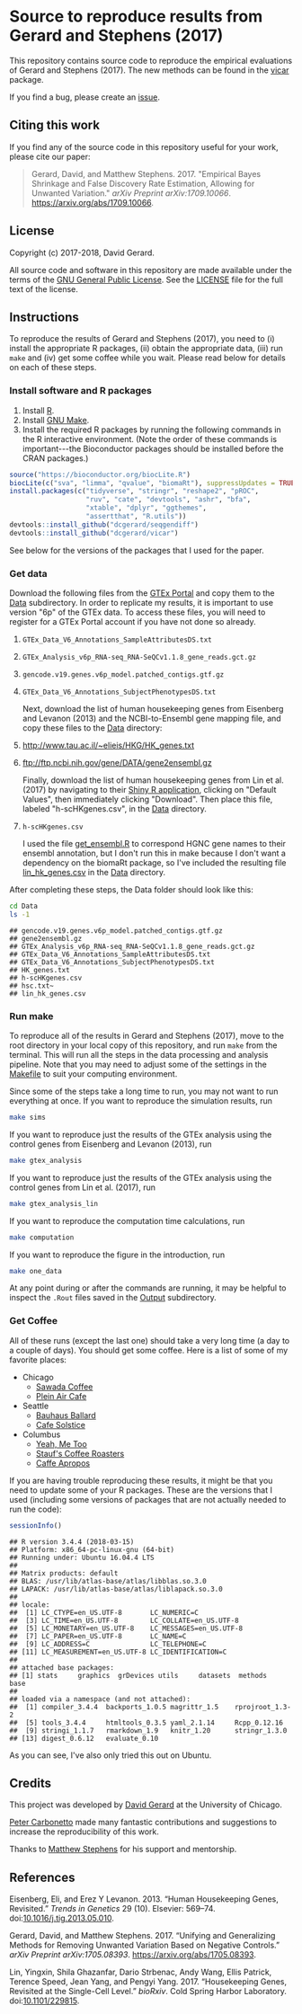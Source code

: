 
Source to reproduce results from Gerard and Stephens (2017)
===========================================================

This repository contains source code to reproduce the empirical evaluations of Gerard and Stephens (2017). The new methods can be found in the [vicar](https://github.com/dcgerard/vicar) package.

If you find a bug, please create an [issue](https://github.com/dcgerard/ruvb_sims/issues).

Citing this work
----------------

If you find any of the source code in this repository useful for your work, please cite our paper:

> Gerard, David, and Matthew Stephens. 2017. "Empirical Bayes Shrinkage and False Discovery Rate Estimation, Allowing for Unwanted Variation." *arXiv Preprint arXiv:1709.10066*. <https://arxiv.org/abs/1709.10066>.

License
-------

Copyright (c) 2017-2018, David Gerard.

All source code and software in this repository are made available under the terms of the [GNU General Public License](http://www.gnu.org/licenses/gpl.html). See the [LICENSE](LICENSE) file for the full text of the license.

Instructions
------------

To reproduce the results of Gerard and Stephens (2017), you need to (i) install the appropriate R packages, (ii) obtain the appropriate data, (iii) run `make` and (iv) get some coffee while you wait. Please read below for details on each of these steps.

### Install software and R packages

1.  Install [R](https://cran.r-project.org).
2.  Install [GNU Make](https://www.gnu.org/software/make).
3.  Install the required R packages by running the following commands in the R interactive environment. (Note the order of these commands is important---the Bioconductor packages should be installed before the CRAN packages.)

``` r
source("https://bioconductor.org/biocLite.R")
biocLite(c("sva", "limma", "qvalue", "biomaRt"), suppressUpdates = TRUE)
install.packages(c("tidyverse", "stringr", "reshape2", "pROC",
                   "ruv", "cate", "devtools", "ashr", "bfa",
                   "xtable", "dplyr", "ggthemes",
                   "assertthat", "R.utils"))
devtools::install_github("dcgerard/seqgendiff")
devtools::install_github("dcgerard/vicar")
```

See below for the versions of the packages that I used for the paper.

### Get data

Download the following files from the [GTEx Portal](https://www.gtexportal.org) and copy them to the [Data](data) subdirectory. In order to replicate my results, it is important to use version "6p" of the GTEx data. To access these files, you will need to register for a GTEx Portal account if you have not done so already.

1.  `GTEx_Data_V6_Annotations_SampleAttributesDS.txt`
2.  `GTEx_Analysis_v6p_RNA-seq_RNA-SeQCv1.1.8_gene_reads.gct.gz`
3.  `gencode.v19.genes.v6p_model.patched_contigs.gtf.gz`
4.  `GTEx_Data_V6_Annotations_SubjectPhenotypesDS.txt`

    Next, download the list of human housekeeping genes from Eisenberg and Levanon (2013) and the NCBI-to-Ensembl gene mapping file, and copy these files to the [Data](data) directory:

5.  <http://www.tau.ac.il/~elieis/HKG/HK_genes.txt>
6.  <ftp://ftp.ncbi.nih.gov/gene/DATA/gene2ensembl.gz>

    Finally, download the list of human housekeeping genes from Lin et al. (2017) by navigating to their [Shiny R application](http://shiny.maths.usyd.edu.au/scHK/), clicking on "Default Values", then immediately clicking "Download". Then place this file, labeled "h-scHKgenes.csv", in the [Data](Data) directory.

7.  `h-scHKgenes.csv`

    I used the file [get\_ensembl.R](./R/get_ensembl.R) to correspond HGNC gene names to their ensembl annotation, but I don't run this in make because I don't want a dependency on the biomaRt package, so I've included the resulting file [lin\_hk\_genes.csv](./Data/lin_hk_genes.csv) in the [Data](Data) directory.

After completing these steps, the Data folder should look like this:

``` bash
cd Data
ls -1
```

    ## gencode.v19.genes.v6p_model.patched_contigs.gtf.gz
    ## gene2ensembl.gz
    ## GTEx_Analysis_v6p_RNA-seq_RNA-SeQCv1.1.8_gene_reads.gct.gz
    ## GTEx_Data_V6_Annotations_SampleAttributesDS.txt
    ## GTEx_Data_V6_Annotations_SubjectPhenotypesDS.txt
    ## HK_genes.txt
    ## h-scHKgenes.csv
    ## hsc.txt~
    ## lin_hk_genes.csv

### Run make

To reproduce all of the results in Gerard and Stephens (2017), move to the root directory in your local copy of this repository, and run `make` from the terminal. This will run all the steps in the data processing and analysis pipeline. Note that you may need to adjust some of the settings in the [Makefile](Makefile) to suit your computing environment.

Since some of the steps take a long time to run, you may not want to run everything at once. If you want to reproduce the simulation results, run

``` bash
make sims
```

If you want to reproduce just the results of the GTEx analysis using the control genes from Eisenberg and Levanon (2013), run

``` bash
make gtex_analysis
```

If you want to reproduce just the results of the GTEx analysis using the control genes from Lin et al. (2017), run

``` bash
make gtex_analysis_lin
```

If you want to reproduce the computation time calculations, run

``` bash
make computation
```

If you want to reproduce the figure in the introduction, run

``` bash
make one_data
```

At any point during or after the commands are running, it may be helpful to inspect the `.Rout` files saved in the [Output](Output) subdirectory.

### Get Coffee

All of these runs (except the last one) should take a very long time (a day to a couple of days). You should get some coffee. Here is a list of some of my favorite places:

-   Chicago
    -   [Sawada Coffee](https://www.yelp.com/biz/sawada-coffee-chicago)
    -   [Plein Air Cafe](https://www.yelp.com/biz/plein-air-cafe-and-eatery-chicago-2)
-   Seattle
    -   [Bauhaus Ballard](https://www.yelp.com/biz/bauhaus-ballard-seattle)
    -   [Cafe Solstice](https://www.yelp.com/biz/cafe-solstice-seattle)
-   Columbus
    -   [Yeah, Me Too](https://www.yelp.com/biz/yeah-me-too-columbus)
    -   [Stauf's Coffee Roasters](https://www.yelp.com/biz/staufs-coffee-roasters-columbus-2)
    -   [Caffe Apropos](https://www.yelp.com/biz/caff%C3%A9-apropos-columbus-2)

If you are having trouble reproducing these results, it might be that you need to update some of your R packages. These are the versions that I used (including some versions of packages that are not actually needed to run the code):

``` r
sessionInfo()
```

    ## R version 3.4.4 (2018-03-15)
    ## Platform: x86_64-pc-linux-gnu (64-bit)
    ## Running under: Ubuntu 16.04.4 LTS
    ## 
    ## Matrix products: default
    ## BLAS: /usr/lib/atlas-base/atlas/libblas.so.3.0
    ## LAPACK: /usr/lib/atlas-base/atlas/liblapack.so.3.0
    ## 
    ## locale:
    ##  [1] LC_CTYPE=en_US.UTF-8       LC_NUMERIC=C              
    ##  [3] LC_TIME=en_US.UTF-8        LC_COLLATE=en_US.UTF-8    
    ##  [5] LC_MONETARY=en_US.UTF-8    LC_MESSAGES=en_US.UTF-8   
    ##  [7] LC_PAPER=en_US.UTF-8       LC_NAME=C                 
    ##  [9] LC_ADDRESS=C               LC_TELEPHONE=C            
    ## [11] LC_MEASUREMENT=en_US.UTF-8 LC_IDENTIFICATION=C       
    ## 
    ## attached base packages:
    ## [1] stats     graphics  grDevices utils     datasets  methods   base     
    ## 
    ## loaded via a namespace (and not attached):
    ##  [1] compiler_3.4.4  backports_1.0.5 magrittr_1.5    rprojroot_1.3-2
    ##  [5] tools_3.4.4     htmltools_0.3.5 yaml_2.1.14     Rcpp_0.12.16   
    ##  [9] stringi_1.1.7   rmarkdown_1.9   knitr_1.20      stringr_1.3.0  
    ## [13] digest_0.6.12   evaluate_0.10

As you can see, I've also only tried this out on Ubuntu.

Credits
-------

This project was developed by [David Gerard](https://dcgerard.github.io) at the University of Chicago.

[Peter Carbonetto](https://pcarbo.github.io/) made many fantastic contributions and suggestions to increase the reproducibility of this work.

Thanks to [Matthew Stephens](http://stephenslab.uchicago.edu) for his support and mentorship.

References
----------

Eisenberg, Eli, and Erez Y Levanon. 2013. “Human Housekeeping Genes, Revisited.” *Trends in Genetics* 29 (10). Elsevier: 569–74. doi:[10.1016/j.tig.2013.05.010](https://doi.org/10.1016/j.tig.2013.05.010).

Gerard, David, and Matthew Stephens. 2017. “Unifying and Generalizing Methods for Removing Unwanted Variation Based on Negative Controls.” *arXiv Preprint arXiv:1705.08393*. <https://arxiv.org/abs/1705.08393>.

Lin, Yingxin, Shila Ghazanfar, Dario Strbenac, Andy Wang, Ellis Patrick, Terence Speed, Jean Yang, and Pengyi Yang. 2017. “Housekeeping Genes, Revisited at the Single-Cell Level.” *bioRxiv*. Cold Spring Harbor Laboratory. doi:[10.1101/229815](https://doi.org/10.1101/229815).
